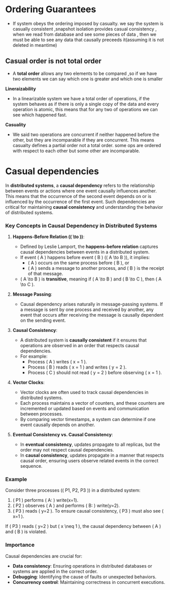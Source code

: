 # Ordering Guarantees

- If system obeys the ordering imposed by casualty. we say the system is casually consistent ,snapshot isolation provides casual consistency , when we read from database and see some pieces of data , then we must be able to see any data that causally preceeds it(assuming it is not deleted in meantime)

## Casual order is not total order

- A **total order** allows any two elements to be compared ,so if we have two elements we can say which one is greater and which one is smaller 

**Lineraizability**

- In a linearizable system we have a total order of operations, if the system behaves as if there is only a single copy of the data and every operation is atomic, this means that for any two of operations we can see which happened fast.

**Casuality**

- We said two operations are concurrent if neither happened before the other, but they are incomparable if they are concurrent. This means casualty defines a partial order not a total order. some ops are ordered with respect to each other but some other are incomparable.


# Casual dependencies

In **distributed systems**, a **causal dependency** refers to the relationship between events or actions where one event causally influences another. This means that the occurrence of the second event depends on or is influenced by the occurrence of the first event. Such dependencies are critical for maintaining **causal consistency** and understanding the behavior of distributed systems.

### Key Concepts in Causal Dependency in Distributed Systems

1. **Happens-Before Relation (\( \to \))**:
   - Defined by Leslie Lamport, the **happens-before relation** captures causal dependencies between events in a distributed system. 
   - If event \( A \) happens before event \( B \) (\( A \to B \)), it implies:
     - \( A \) occurs on the same process before \( B \), or
     - \( A \) sends a message to another process, and \( B \) is the receipt of that message.
   - \( A \to B \) is **transitive**, meaning if \( A \to B \) and \( B \to C \), then \( A \to C \).

2. **Message Passing**:
   - Causal dependency arises naturally in message-passing systems. If a message is sent by one process and received by another, any event that occurs after receiving the message is causally dependent on the sending event.

3. **Causal Consistency**:
   - A distributed system is **causally consistent** if it ensures that operations are observed in an order that respects causal dependencies.
   - For example:
     - Process \( A \) writes \( x = 1 \).
     - Process \( B \) reads \( x = 1 \) and writes \( y = 2 \).
     - Process \( C \) should not read \( y = 2 \) before observing \( x = 1 \).

4. **Vector Clocks**:
   - Vector clocks are often used to track causal dependencies in distributed systems.
   - Each process maintains a vector of counters, and these counters are incremented or updated based on events and communication between processes.
   - By comparing vector timestamps, a system can determine if one event causally depends on another.

5. **Eventual Consistency vs. Causal Consistency**:
   - In **eventual consistency**, updates propagate to all replicas, but the order may not respect causal dependencies.
   - In **causal consistency**, updates propagate in a manner that respects causal order, ensuring users observe related events in the correct sequence.

### Example
Consider three processes (\( P1, P2, P3 \)) in a distributed system:

1. \( P1 \) performs \( A: \) write(x=1).
2. \( P2 \) observes \( A \) and performs \( B: \) write(y=2).
3. \( P3 \) reads \( y=2 \). To ensure causal consistency, \( P3 \) must also see \( x=1 \).

If \( P3 \) reads \( y=2 \) but \( x \neq 1 \), the causal dependency between \( A \) and \( B \) is violated.

### Importance
Causal dependencies are crucial for:
- **Data consistency**: Ensuring operations in distributed databases or systems are applied in the correct order.
- **Debugging**: Identifying the cause of faults or unexpected behaviors.
- **Concurrency control**: Maintaining correctness in concurrent executions.

